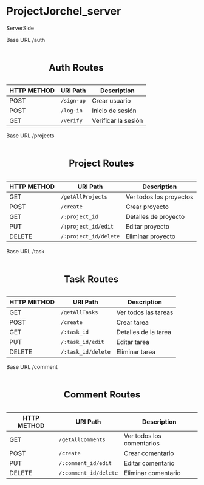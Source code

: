 # ProjectJorchel_server
ServerSide 
<table>
  <caption> <h2>Auth Routes</h2></caption>
  <p>Base URL /auth</p>
  <thead>
    <tr>
      <th>HTTP METHOD</th>
      <th>URI Path</th>
      <th>Description</th>
    </tr>
  </thead>
  <tbody>
    <tr>
      <td>POST</td>
      <td><code>/sign-up</code></td>
      <td>Crear usuario</td>
    </tr>
    <tr>
      <td>POST</td>
      <td><code>/log-in</code></td>
      <td>Inicio de sesión</td>
    </tr>
    <tr>
      <td>GET</td>
      <td><code>/verify</code></td>
      <td>Verificar la sesión</td>
    </tr>
  </tbody>
</table>

<!-- Project routes -->
<table>
  <caption><h2>Project Routes</h2></caption>
  <p>Base URL /projects</p>
  <thead>
    <tr>
      <th>HTTP METHOD</th>
      <th>URI Path</th>
      <th>Description</th>
    </tr>
  </thead>
  <tbody>
    <tr>
      <td>GET</td>
      <td><code>/getAllProjects</code></td>
      <td>Ver todos los proyectos</td>
    </tr>
    <tr>
      <td>POST</td>
      <td><code>/create</code></td>
      <td>Crear proyecto</td>
    </tr>
    <tr>
      <td>GET</td>
      <td><code>/:project_id</code></td>
      <td>Detalles de proyecto</td>
    </tr>
    <tr>
      <td>PUT</td>
      <td><code>/:project_id/edit</code></td>
      <td>Editar proyecto</td>
    </tr>
    <tr>
      <td>DELETE</td>
      <td><code>/:project_id/delete</code></td>
      <td>Eliminar proyecto</td>
    </tr>
  </tbody>
</table>

<!-- Task routes -->
<table>
  <caption><h2>Task Routes</h2></caption>
  <p>Base URL /task</p>
  <thead>
    <tr>
      <th>HTTP METHOD</th>
      <th>URI Path</th>
      <th>Description</th>
    </tr>
  </thead>
  <tbody>
    <tr>
      <td>GET</td>
      <td><code>/getAllTasks</code></td>
      <td>Ver todos las tareas</td>
    </tr>
    <tr>
      <td>POST</td>
      <td><code>/create</code></td>
      <td>Crear tarea</td>
    </tr>
    <tr>
      <td>GET</td>
      <td><code>/:task_id</code></td>
      <td>Detalles de la tarea</td>
    </tr>
    <tr>
      <td>PUT</td>
      <td><code>/:task_id/edit</code></td>
      <td>Editar tarea</td>
    </tr>
    <tr>
      <td>DELETE</td>
      <td><code>/:task_id/delete</code></td>
      <td>Eliminar tarea</td>
    </tr>
  </tbody>
</table>

<!-- Comment routes -->
<table>
  <caption><h2>Comment Routes</h2></caption>
  <p>Base URL /comment</p>
  <thead>
    <tr>
      <th>HTTP METHOD</th>
      <th>URI Path</th>
      <th>Description</th>
    </tr>
  </thead>
  <tbody>
    <tr>
      <td>GET</td>
      <td><code>/getAllComments</code></td>
      <td>Ver todos los comentarios</td>
    </tr>
    <tr>
      <td>POST</td>
      <td><code>/create</code></td>
      <td>Crear comentario</td>
    </tr>
    <tr>
      <td>PUT</td>
      <td><code>/:comment_id/edit</code></td>
      <td>Editar comentario</td>
    </tr>
    <tr>
      <td>DELETE</td>
      <td><code>/:comment_id/delete</code></td>
      <td>Eliminar comentario</td>
    </tr>
  </tbody>
</table>
